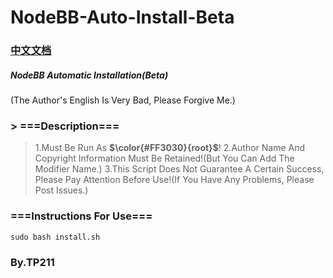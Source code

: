 # NodeBB-Auto-Install-Beta
### [中文文档](README_CN.md)
##### NodeBB Automatic Installation(Beta)
(The Author's English Is Very Bad, Please Forgive Me.)

### > ===Description===
> 1.Must Be Run As **$\color{#FF3030}{root}$**!
> 2.Author Name And Copyright Information Must Be Retained!(But You Can Add The Modifier Name.)
> 3.This Script Does Not Guarantee A Certain Success, Please Pay Attention Before Use!(If You Have Any Problems, Please Post Issues.)

### ===Instructions For Use===

```shell
sudo bash install.sh
```

### By.TP211
